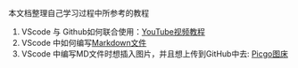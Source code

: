 本文档整理自己学习过程中所参考的教程
1. VScode 与 Github如何联合使用：[YouTube视频教程](https://www.youtube.com/c/DevWorldInfo/videos)
2. VScode 中如何编写[Markdown文件](https://zhuanlan.zhihu.com/p/56943330)
3. VScode 中编写MD文件时想插入图片，并且想上传到GitHub中去: [Picgo图床](https://zhuanlan.zhihu.com/p/131584831)